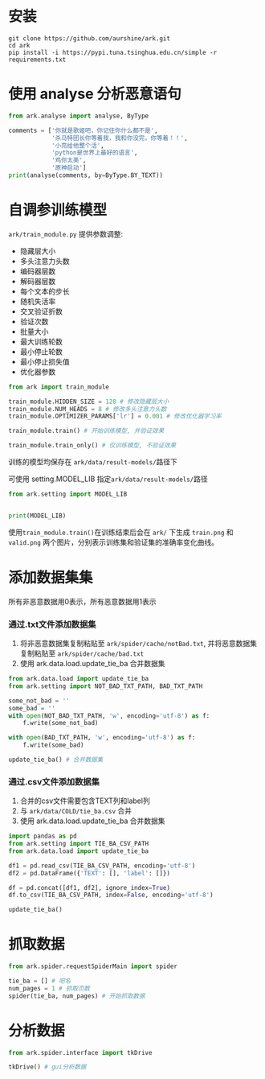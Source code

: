 # 安装
```commandline
git clone https://github.com/aurshine/ark.git
cd ark
pip install -i https://pypi.tuna.tsinghua.edu.cn/simple -r requirements.txt
```

# 使用 analyse 分析恶意语句
```python
from ark.analyse import analyse, ByType

comments = ['你就是歌姬吧，你记住你什么都不是',
            '杀马特团长你等着我，我和你没完，你等着！！',
            '小亮给他整个活',
            'python是世界上最好的语言',
            '鸡你太美',
            '原神启动']
print(analyse(comments, by=ByType.BY_TEXT))
```

# 自调参训练模型
`ark/train_module.py`
提供参数调整:
- 隐藏层大小
- 多头注意力头数
- 编码器层数
- 解码器层数
- 每个文本的步长
- 随机失活率
- 交叉验证折数
- 验证次数
- 批量大小
- 最大训练轮数
- 最小停止轮数
- 最小停止损失值
- 优化器参数

```python
from ark import train_module

train_module.HIDDEN_SIZE = 128 # 修改隐藏层大小
train_module.NUM_HEADS = 8 # 修改多头注意力头数
train_module.OPTIMIZER_PARAMS['lr'] = 0.001 # 修改优化器学习率

train_module.train() # 开始训练模型, 并验证效果

train_module.train_only() # 仅训练模型, 不验证效果
```
训练的模型均保存在 `ark/data/result-models/`路径下

可使用 setting.MODEL_LIB 指定`ark/data/result-models/`路径
```python
from ark.setting import MODEL_LIB


print(MODEL_LIB)
```
使用`train_module.train()`在训练结束后会在 `ark/` 下生成 `train.png` 和 `valid.png` 两个图片，分别表示训练集和验证集的准确率变化曲线。

# 添加数据集集
所有非恶意数据用0表示，所有恶意数据用1表示

### 通过.txt文件添加数据集
1. 将非恶意数据集复制粘贴至 `ark/spider/cache/notBad.txt`, 并将恶意数据集复制粘贴至 `ark/spider/cache/bad.txt`
2. 使用 ark.data.load.update_tie_ba 合并数据集
```python
from ark.data.load import update_tie_ba
from ark.setting import NOT_BAD_TXT_PATH, BAD_TXT_PATH

some_not_bad = ''
some_bad = ''
with open(NOT_BAD_TXT_PATH, 'w', encoding='utf-8') as f:
    f.write(some_not_bad)

with open(BAD_TXT_PATH, 'w', encoding='utf-8') as f:
    f.write(some_bad)

update_tie_ba() # 合并数据集
```

### 通过.csv文件添加数据集
1. 合并的csv文件需要包含TEXT列和label列
2. 与 `ark/data/COLD/tie_ba.csv` 合并
3. 使用 ark.data.load.update_tie_ba 合并数据集
```python
import pandas as pd
from ark.setting import TIE_BA_CSV_PATH
from ark.data.load import update_tie_ba

df1 = pd.read_csv(TIE_BA_CSV_PATH, encoding='utf-8')
df2 = pd.DataFrame({'TEXT': [], 'label': []})

df = pd.concat([df1, df2], ignore_index=True)
df.to_csv(TIE_BA_CSV_PATH, index=False, encoding='utf-8')

update_tie_ba()
```

# 抓取数据
```python
from ark.spider.requestSpiderMain import spider

tie_ba = [] # 吧名
num_pages = 1 # 抓取页数
spider(tie_ba, num_pages) # 开始抓取数据
```
# 分析数据
```python
from ark.spider.interface import tkDrive

tkDrive() # gui分析数据
```